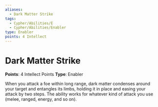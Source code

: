 ```yaml
---
aliases:
  - Dark Matter Strike
tags:
  - Cypher/Abilities/E
  - Cypher/Abilities/Enabler
type: Enabler
points: 4 Intellect
---
```


# Dark Matter Strike

**Points**: 4 Intellect Points
**Type**: Enabler

When you attack a foe within long range, dark matter condenses around your target and entangles its limbs, holding it in place and easing your attack by two steps. The ability works for whatever kind of attack you use (melee, ranged, energy, and so on).
